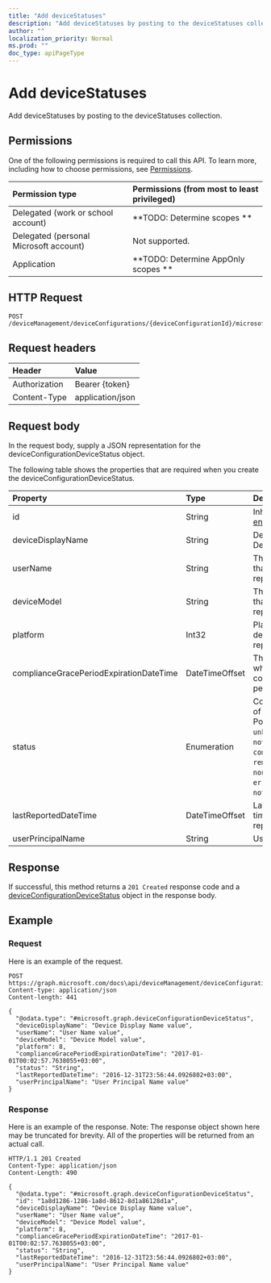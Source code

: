 ```yaml
---
title: "Add deviceStatuses"
description: "Add deviceStatuses by posting to the deviceStatuses collection."
author: ""
localization_priority: Normal
ms.prod: ""
doc_type: apiPageType
---
```


# Add deviceStatuses

Add deviceStatuses by posting to the deviceStatuses collection.

## Permissions
One of the following permissions is required to call this API. To learn more, including how to choose permissions, see [Permissions](/concepts/permissions-reference.md).

|Permission type|Permissions (from most to least privileged)|
|:---|:---|
|Delegated (work or school account)|**TODO: Determine scopes **|
|Delegated (personal Microsoft account)|Not supported.|
|Application|**TODO: Determine AppOnly scopes **|

## HTTP Request
<!-- {
  "blockType": "ignored"
}
-->
``` http
POST /deviceManagement/deviceConfigurations/{deviceConfigurationId}/microsoft.graph.windowsPhone81VpnConfiguration/identityCertificate/deviceStatuses/$ref
```

## Request headers
|Header|Value|
|:---|:---|
|Authorization|Bearer {token}|
|Content-Type|application/json|

## Request body
In the request body, supply a JSON representation for the deviceConfigurationDeviceStatus object.

The following table shows the properties that are required when you create the deviceConfigurationDeviceStatus.

|Property|Type|Description|
|:---|:---|:---|
|id|String| Inherited from [entity](../resources/entity.md)|
|deviceDisplayName|String|Device name of the DevicePolicyStatus.|
|userName|String|The User Name that is being reported|
|deviceModel|String|The device model that is being reported|
|platform|Int32|Platform of the device that is being reported|
|complianceGracePeriodExpirationDateTime|DateTimeOffset|The DateTime when device compliance grace period expires|
|status|Enumeration|Compliance status of the policy report. Possible values are: `unknown`, `notApplicable`, `compliant`, `remediated`, `nonCompliant`, `error`, `conflict`, `notAssigned`.|
|lastReportedDateTime|DateTimeOffset|Last modified date time of the policy report.|
|userPrincipalName|String|UserPrincipalName.|



## Response
If successful, this method returns a `201 Created` response code and a [deviceConfigurationDeviceStatus](../resources/deviceconfigurationdevicestatus.md) object in the response body.

## Example

### Request
Here is an example of the request.
<!-- {
  "blockType": "request",
  "name": "create_deviceconfigurationdevicestatus_from_"
}
-->
``` http
POST https://graph.microsoft.com/docs\api/deviceManagement/deviceConfigurations/{deviceConfigurationId}/microsoft.graph.windowsPhone81VpnConfiguration/identityCertificate/deviceStatuses
Content-type: application/json
Content-length: 441

{
  "@odata.type": "#microsoft.graph.deviceConfigurationDeviceStatus",
  "deviceDisplayName": "Device Display Name value",
  "userName": "User Name value",
  "deviceModel": "Device Model value",
  "platform": 8,
  "complianceGracePeriodExpirationDateTime": "2017-01-01T00:02:57.7638055+03:00",
  "status": "String",
  "lastReportedDateTime": "2016-12-31T23:56:44.0926802+03:00",
  "userPrincipalName": "User Principal Name value"
}
```

### Response
Here is an example of the response. Note: The response object shown here may be truncated for brevity. All of the properties will be returned from an actual call.
<!-- {
  "blockType": "response",
  "truncated": true,
  "@odata.type": "microsoft.graph.deviceconfigurationdevicestatus"
}
-->
``` http
HTTP/1.1 201 Created
Content-Type: application/json
Content-Length: 490

{
  "@odata.type": "#microsoft.graph.deviceConfigurationDeviceStatus",
  "id": "1a8d1286-1286-1a8d-8612-8d1a86128d1a",
  "deviceDisplayName": "Device Display Name value",
  "userName": "User Name value",
  "deviceModel": "Device Model value",
  "platform": 8,
  "complianceGracePeriodExpirationDateTime": "2017-01-01T00:02:57.7638055+03:00",
  "status": "String",
  "lastReportedDateTime": "2016-12-31T23:56:44.0926802+03:00",
  "userPrincipalName": "User Principal Name value"
}
```

